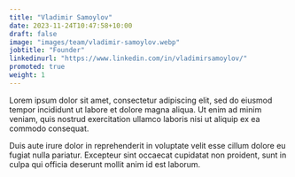 ```yaml
---
title: "Vladimir Samoylov"
date: 2023-11-24T10:47:58+10:00
draft: false
image: "images/team/vladimir-samoylov.webp"
jobtitle: "Founder"
linkedinurl: "https://www.linkedin.com/in/vladimirsamoylov/"
promoted: true
weight: 1
---
```


Lorem ipsum dolor sit amet, consectetur adipiscing elit, sed do eiusmod tempor incididunt ut labore et dolore magna aliqua. Ut enim ad minim veniam, quis nostrud exercitation ullamco laboris nisi ut aliquip ex ea commodo consequat.

Duis aute irure dolor in reprehenderit in voluptate velit esse cillum dolore eu fugiat nulla pariatur. Excepteur sint occaecat cupidatat non proident, sunt in culpa qui officia deserunt mollit anim id est laborum.
